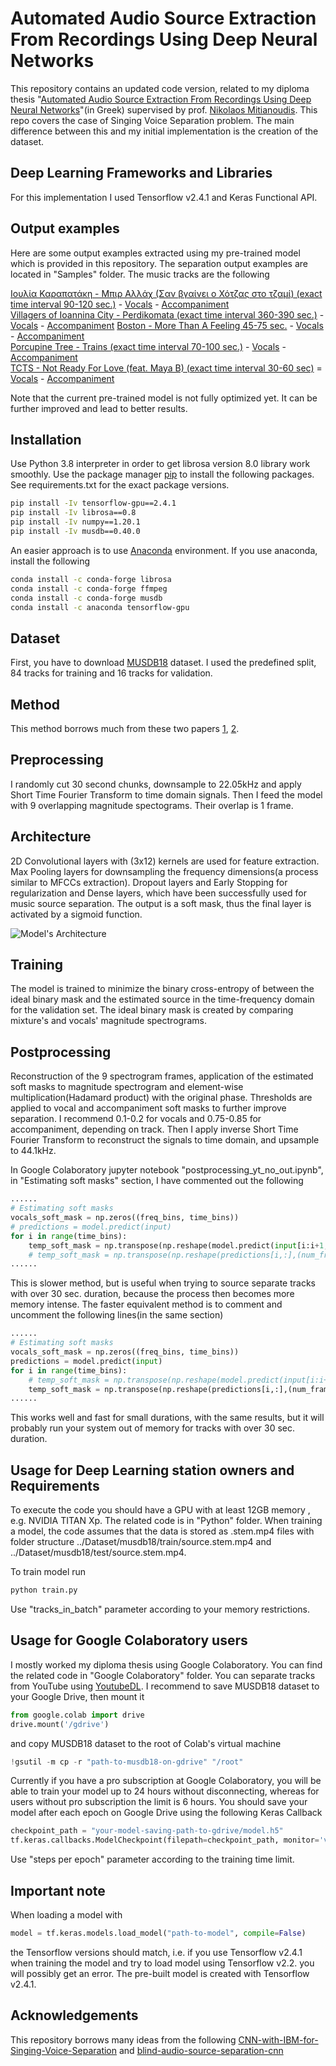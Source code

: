 # Automated Audio Source Extraction From Recordings Using Deep Neural Networks
This repository contains an updated code version, related to my diploma thesis "[Automated Audio Source Extraction From Recordings Using Deep Neural Networks](https://angelosbousis.azurewebsites.net/api/PdfFile?filePath=~%2Ffile%2Fthesis_angelos_bousis.pdf)"(in Greek) supervised by prof. [Nikolaos Mitianoudis](https://utopia.duth.gr/nmitiano/index.html). This repo covers the case of Singing Voice Separation problem. The main difference between this and my initial implementation is the creation of the dataset. 

## Deep Learning Frameworks and Libraries
For this implementation I used Tensorflow v2.4.1 and Keras Functional API.

## Output examples
Here are some output examples extracted using my pre-trained model which is provided in this repository. The separation output examples are located in "Samples" folder. The music tracks are the following 

[Ιουλία Καραπατάκη - Μπιρ Αλλάχ (Σαν βγαίνει ο Χότζας στο τζαμί) (exact time interval 90-120 sec.)](https://www.youtube.com/watch?v=nv2rp5JCWj0) - [Vocals](https://drive.google.com/file/d/195HOyaQi12PSyn3J7ry-Bx7IEKuBjDfE/view?usp=sharing) - [Accompaniment](https://drive.google.com/file/d/1--TvTstFaiiHsO5zYySpYlGQy-5W5TAC/view?usp=sharing)    
[Villagers of Ioannina City - Perdikomata (exact time interval 360-390 sec.)](https://www.youtube.com/watch?v=MsCB4iocPJE) - [Vocals](https://drive.google.com/file/d/1-JkdoGPFZ5hy31A6OGR58o1mzWJfC3j5/view?usp=sharing) - [Accompaniment](https://drive.google.com/file/d/1-GNxHFLwEoq1GabRHUZXmWUqKftQxN2z/view?usp=sharing) 
[Boston - More Than A Feeling 45-75 sec.](https://www.youtube.com/watch?v=oR4uKcvQbGQ) - [Vocals](https://drive.google.com/file/d/1-EHxr9P_uSxp3YU9pnBZVcFJQDzJldzZ/view?usp=sharing) -  [Accompaniment](https://drive.google.com/file/d/1-7i-TyArhaqc4_fPO9JTMjeizufP4Og3/view?usp=sharing)    
[Porcupine Tree - Trains (exact time interval 70-100 sec.)](https://www.youtube.com/watch?v=0UHwkfhwjsk) - [Vocals](https://drive.google.com/file/d/1-2kXKGhOGIGsA0_fMqNGdaDp_DhtzrKn/view?usp=sharing) - [Accompaniment](https://drive.google.com/file/d/1-024Sv4KaZupkpTupty80E7c7pl07HWZ/view?usp=sharing)  
[TCTS - Not Ready For Love (feat. Maya B) (exact time interval 30-60 sec)](https://www.youtube.com/watch?v=kQY6dzXLBnI) = [Vocals](https://drive.google.com/file/d/1-LA2KWoOSfxzTPEe0cUdulYoEhrpVJAK/view?usp=sharing) - [Accompaniment](https://drive.google.com/file/d/1-L7lJbzqmcu1blbqnPKVfEoDYA1RnVww/view?usp=sharing)

Note that the current pre-trained model is not fully optimized yet. It can be further improved and lead to better results.


## Installation
Use Python 3.8 interpreter in order to get librosa version 8.0 library work smoothly. Use the package manager [pip](https://pip.pypa.io/en/stable/) to install the following packages. See requirements.txt for the exact package versions.
```bash
pip install -Iv tensorflow-gpu==2.4.1
pip install -Iv librosa==0.8
pip install -Iv numpy==1.20.1
pip install -Iv musdb==0.40.0
```
An easier approach is to use [Anaconda](https://www.anaconda.com/) environment. If you use anaconda, install the following
```bash
conda install -c conda-forge librosa
conda install -c conda-forge ffmpeg
conda install -c conda-forge musdb
conda install -c anaconda tensorflow-gpu 
```

## Dataset
First, you have to download [MUSDB18](https://sigsep.github.io/datasets/musdb.html) dataset. I used the predefined split, 84 tracks for training and 16 tracks for validation.

## Method
This method borrows much from these two papers [1](https://pdfs.semanticscholar.org/41f0/973c0777f6da3b47fa035aa0bc071c8f02f8.pdf?_ga=2.214795095.1524381320.1605807192-246561933.1601815407), [2](https://arxiv.org/pdf/1812.01278.pdf). 

## Preprocessing
I randomly cut 30 second chunks, downsample to 22.05kHz and apply Short Time Fourier Transform to time domain signals. Then I feed the model with 9 overlapping magnitude spectograms. Their overlap is 1 frame.

## Architecture
2D Convolutional layers with (3x12) kernels are used for feature extraction. Max Pooling layers for downsampling the frequency dimensions(a process similar to MFCCs extraction). Dropout layers and Early Stopping for regularization and Dense layers, which have been successfully used for music source separation. The output is a soft mask, thus the final layer is activated by a sigmoid function.

![Model's Architecture](https://github.com/gelobs/Automated-Audio-Source-Extraction-From-Recordings-Using-Deep-Neural-Networks/blob/main/img/architecture.png?raw=true)

## Training
The model is trained to minimize the binary cross-entropy of between the ideal binary mask and the estimated source in the time-frequency domain for the validation set. The ideal binary mask is created by comparing mixture's and vocals' magnitude spectrograms. 

## Postprocessing
Reconstruction of the 9 spectrogram frames, application of the estimated soft masks to magnitude spectrogram and element-wise multiplication(Hadamard product) with the original phase. Thresholds are applied to vocal and accompaniment soft masks to further improve separation. I recommend 0.1-0.2 for vocals and 0.75-0.85 for accompaniment, depending on track. Then I apply inverse Short Time Fourier Transform to reconstruct the signals to time domain, and upsample to 44.1kHz.

In Google Colaboratory jupyter notebook "postprocessing_yt_no_out.ipynb", in "Estimating soft masks" section, I have commented out the following
```python
......
# Estimating soft masks
vocals_soft_mask = np.zeros((freq_bins, time_bins))
# predictions = model.predict(input)
for i in range(time_bins):
    temp_soft_mask = np.transpose(np.reshape(model.predict(input[i:i+1,:]), (num_frames, freq_bins)))
    # temp_soft_mask = np.transpose(np.reshape(predictions[i,:],(num_frames, freq_bins)))
......
```
This is slower method, but is useful when trying to source separate tracks with over 30 sec. duration, because the process then becomes more memory intense. The faster equivalent method is to comment and uncomment the following lines(in the same section)
```python
......
# Estimating soft masks
vocals_soft_mask = np.zeros((freq_bins, time_bins))
predictions = model.predict(input)
for i in range(time_bins):
    # temp_soft_mask = np.transpose(np.reshape(model.predict(input[i:i+1,:]), (num_frames, freq_bins)))
    temp_soft_mask = np.transpose(np.reshape(predictions[i,:],(num_frames, freq_bins)))
......
```
This works well and fast for small durations, with the same results, but it will probably run your system out of memory for tracks with over 30 sec. duration.

## Usage for Deep Learning station owners and Requirements
To execute the code you should have a GPU with at least 12GB memory , e.g. NVIDIA TITAN Xp. The related code is in "Python" folder. When training a model, the code assumes that the data is stored as .stem.mp4 files with folder structure ../Dataset/musdb18/train/source.stem.mp4 and ../Dataset/musdb18/test/source.stem.mp4.

To train model run
```bash
python train.py
```

Use "tracks_in_batch" parameter according to your memory restrictions.
 
## Usage for Google Colaboratory users
I mostly worked my diploma thesis using Google Colaboratory. You can find the related code in "Google Colaboratory" folder. You can separate tracks from YouTube using [YoutubeDL](https://github.com/ytdl-org/youtube-dl). I recommend to save MUSDB18 dataset to your Google Drive, then mount it 

```python
from google.colab import drive
drive.mount('/gdrive')
```
and copy MUSDB18 dataset to the root of Colab's virtual machine
```python
!gsutil -m cp -r "path-to-musdb18-on-gdrive" "/root"
```
Currently if you have a pro subscription at Google Colaboratory, you will be able to train your model up to 24 hours without disconnecting, whereas for users without pro subscription the limit is 6 hours. You should save your model after each epoch on Google Drive using the following Keras Callback
```python
checkpoint_path = "your-model-saving-path-to-gdrive/model.h5"
tf.keras.callbacks.ModelCheckpoint(filepath=checkpoint_path, monitor='val_binary_crossentropy',verbose=1, save_best_only=True, mode='min')
```
Use "steps per epoch" parameter according to the training time limit.

## Important note
When loading a model with
```python
model = tf.keras.models.load_model("path-to-model", compile=False)
```
the Tensorflow versions should match, i.e. if you use Tensorflow v2.4.1 when training the model and try to load model using Tensorflow v2.2. you will possibly get an error. The pre-built model is created with Tensorflow v2.4.1.

## Acknowledgements
This repository borrows many ideas from the following
[CNN-with-IBM-for-Singing-Voice-Separation](https://github.com/EdwardLin2014/CNN-with-IBM-for-Singing-Voice-Separation) and [blind-audio-source-separation-cnn](https://github.com/ivasique/blind-audio-source-separation-cnn)
